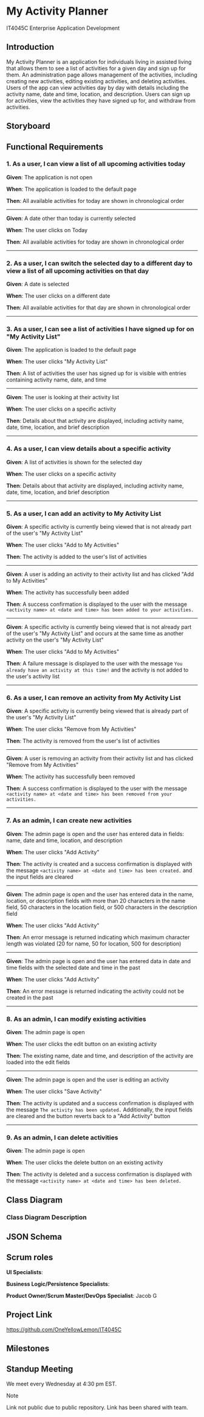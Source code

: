 # My Activity Planner

IT4045C Enterprise Application Development

## Introduction

My Activity Planner is an application for individuals living in assisted living that allows them to see a list of activities for a given day and sign up for them.
An administration page allows management of the activities, including creating new activities, editing existing activities, and deleting activities.
Users of the app can view activities day by day with details including the activity name, date and time, location, and description. Users can sign up for activities, view the activities they have signed up for, and withdraw from activities.

## Storyboard

<!-- Screen mockups of application. -->

## Functional Requirements

### 1. As a user, I can view a list of all upcoming activities today

**Given**: The application is not open

**When**: The application is loaded to the default page

**Then**: All available activities for today are shown in chronological order

---

**Given**: A date other than today is currently selected

**When**: The user clicks on Today

**Then**: All available activities for today are shown in chronological order

---

### 2. As a user, I can switch the selected day to a different day to view a list of all upcoming activities on that day

**Given**: A date is selected

**When**: The user clicks on a different date

**Then**: All available activities for that day are shown in chronological order

---

### 3. As a user, I can see a list of activities I have signed up for on "My Activity List"

**Given**: The application is loaded to the default page

**When**: The user clicks "My Activity List"

**Then**: A list of activities the user has signed up for is visible with entries containing activity name, date, and time

---

**Given**: The user is looking at their activity list

**When**: The user clicks on a specific activity

**Then**: Details about that activity are displayed, including activity name, date, time, location, and brief description

---

### 4. As a user, I can view details about a specific activity

**Given**: A list of activities is shown for the selected day

**When**: The user clicks on a specific activity

**Then**: Details about that activity are displayed, including activity name, date, time, location, and brief description

---

### 5. As a user, I can add an activity to My Activity List

**Given**: A specific activity is currently being viewed that is not already part of the user's "My Activity List"

**When**: The user clicks "Add to My Activities"

**Then**: The activity is added to the user's list of activities

---

**Given**: A user is adding an activity to their activity list and has clicked "Add to My Activities"

**When**: The activity has successfully been added

**Then**: A success confirmation is displayed to the user with the message `<activity name> at <date and time> has been added to your activities.`

---

**Given**: A specific activity is currently being viewed that is not already part of the user's "My Activity List" and occurs at the same time as another activity on the user's "My Activity List"

**When**: The user clicks "Add to My Activities"

**Then**: A failure message is displayed to the user with the message `You already have an activity at this time!` and the activity is not added to the user's activity list

---

### 6. As a user, I can remove an activity from My Activity List

**Given**: A specific activity is currently being viewed that is already part of the user's "My Activity List"

**When**: The user clicks "Remove from My Activities"

**Then**: The activity is removed from the user's list of activities

---

**Given**: A user is removing an activity from their activity list and has clicked "Remove from My Activities"

**When**: The activity has successfully been removed

**Then**: A success confirmation is displayed to the user with the message `<activity name> at <date and time> has been removed from your activities.`

---

### 7. As an admin, I can create new activities

**Given**: The admin page is open and the user has entered data in fields: name, date and time, location, and description

**When**: The user clicks "Add Activity"

**Then**: The activity is created and a success confirmation is displayed with the message `<activity name> at <date and time> has been created.` and the input fields are cleared

---

**Given**: The admin page is open and the user has entered data in the name, location, or description fields with more than 20 characters in the name field, 50 characters in the location field, or 500 characters in the description field

**When**: The user clicks "Add Activity"

**Then**: An error message is returned indicating which maximum character length was violated (20 for name, 50 for location, 500 for description)

---

**Given**: The admin page is open and the user has entered data in date and time fields with the selected date and time in the past

**When**: The user clicks "Add Activity"

**Then**: An error message is returned indicating the activity could not be created in the past

---

### 8. As an admin, I can modify existing activities

**Given**: The admin page is open

**When**: The user clicks the edit button on an existing activity

**Then**: The existing name, date and time, and description of the activity are loaded into the edit fields

---

**Given**: The admin page is open and the user is editing an activity

**When**: The user clicks "Save Activity"

**Then**: The activity is updated and a success confirmation is displayed with the message `The activity has been updated.` Additionally, the input fields are cleared and the button reverts back to a "Add Activity" button

---

### 9. As an admin, I can delete activities

**Given**: The admin page is open

**When**: The user clicks the delete button on an existing activity

**Then**: The activity is deleted and a success confirmation is displayed with the message `<activity name> at <date and time> has been deleted.`

## Class Diagram

<!-- Insert image of UML-based class diagram here -->

### Class Diagram Description

<!-- Class Diagram Description: One or two lines for each class to describe use of interfaces, classes and resources, interfaces, etc. Don't worry about putting more than a few words to each class; this does not need to be thorough. -->

## JSON Schema

<!--  Your project should have an REST endpoint that emits JSON, which another group can consume.  The design document should contain a draft JSON schema for this endpoint.
You can create a schema from a Java class at QuickType.io.  This Java class is typically a DTO.  That's all you need at this point. -->

<!-- Jacob thoughts: we can export events on "My Activity List" -->

## Scrum roles

**UI Specialists**:

**Business Logic/Persistence Specialists**:

**Product Owner/Scrum Master/DevOps Specialist**: Jacob G

## Project Link

https://github.com/OneYellowLemon/IT4045C

## Milestones

<!-- Links to milestones once created -->

## Standup Meeting

We meet every Wednesday at 4:30 pm EST.

> [!NOTE]
> Link not public due to public repository. Link has been shared with team.
